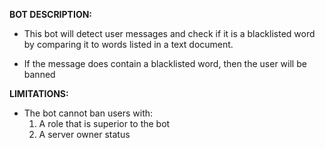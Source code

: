 **BOT DESCRIPTION:**
- This bot will detect user messages and check if it is a blacklisted word by comparing it to words listed in a text document.

- If the message does contain a blacklisted word, then the user will be banned

**LIMITATIONS:**
- The bot cannot ban users with: 
    1. A role that is superior to the bot
    2. A server owner status
